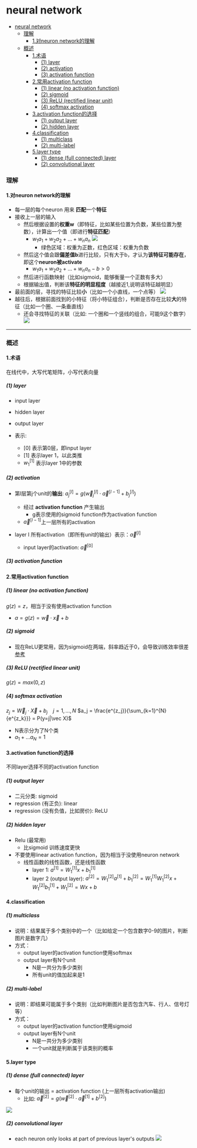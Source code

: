 # neural network


<!-- @import "[TOC]" {cmd="toc" depthFrom=1 depthTo=6 orderedList=false} -->

<!-- code_chunk_output -->

- [neural network](#neural-network)
    - [理解](#理解)
      - [1.对neuron network的理解](#1对neuron-network的理解)
    - [概述](#概述)
      - [1.术语](#1术语)
        - [(1) layer](#1-layer)
        - [(2) activation](#2-activation)
        - [(3) activation function](#3-activation-function)
      - [2.常用activation function](#2常用activation-function)
        - [(1) linear (no activation function)](#1-linear-no-activation-function)
        - [(2) sigmoid](#2-sigmoid)
        - [(3) ReLU (rectified linear unit)](#3-relu-rectified-linear-unit)
        - [(4) softmax activation](#4-softmax-activation)
      - [3.activation function的选择](#3activation-function的选择)
        - [(1) output layer](#1-output-layer)
        - [(2) hidden layer](#2-hidden-layer)
      - [4.classification](#4classification)
        - [(1) multiclass](#1-multiclass)
        - [(2) multi-label](#2-multi-label)
      - [5.layer type](#5layer-type)
        - [(1) dense (full connected) layer](#1-dense-full-connected-layer)
        - [(2) convolutional layer](#2-convolutional-layer)

<!-- /code_chunk_output -->

### 理解

#### 1.对neuron network的理解
* 每一层的每个neuron 用来 **匹配**一个**特征**
* 接收上一层的输入
    * 然后根据设置的**权重w**（即特征，比如某些位置为负数，某些位置为整数），计算出一个值（即进行**特征匹配**）
        * $w_1a_1 + w_2a_2 + ... + w_na_n$
        ![](./imgs/nn_03.png)
            * 绿色区域：权重为正数，红色区域：权重为负数
    * 然后这个值会跟**偏差值b**进行比较，只有大于b，才认为**该特征可能存在**，即这个**neuron被activate**
        * $w_1a_1 + w_2a_2 + ... + w_na_n - b > 0$
    * 然后进行函数映射（比如sigmoid，能够衡量一个正数有多大）
    * 根据输出值，判断该**特征的明显程度**（越接近1,说明该特征越明显）
* 最前面的层，寻找的特征比较**小**（比如一个小直线，一个点等）
![](./imgs/nn_01.png)
* 越往后，根据前面找到的小特征（将小特征组合），判断是否存在比较**大**的特征（比如一个圈、一条垂直线）
    * 还会寻找特征的关联（比如: 一个圈和一个竖线的组合，可能9这个数字）
    ![](./imgs/nn_02.png)

***

### 概述

#### 1.术语

在线代中，大写代笔矩阵，小写代表向量

##### (1) layer
* input layer
* hidden layer
* output layer

* 表示: 
    * $[0]$ 表示第0层，即input layer
    * $[1]$ 表示layer 1，以此类推
    * $w_1^{[1]}$ 表示layer 1中的参数

##### (2) activation

* 第l层第j个unit的**输出**: $a_j^{[l]} = g(\vec w_j^{[l]} \cdot \vec a^{[l-1]} + b_j^{[l]})$
    * 经过 **activation function** 产生输出
        * g表示使用的sigmoid function作为activation function
    * $\vec a^{[l-1]}$上一层所有的activation

* layer l 所有activation（即所有unit的输出）表示：$\vec a^{[l]}$
    * input layer的activation: $\vec a^{[0]}$

##### (3) activation function

#### 2.常用activation function

##### (1) linear (no activation function)
$g(z) = z$，相当于没有使用activation function
* $a = g(z) = \vec w \cdot \vec x + b$

##### (2) sigmoid

* 现在ReLU更常用，因为sigmoid在两端，斜率趋近于0，会导致训练效率很差
[参考](../ML/overview.md#1-sigmoid-function-logistic-function)

##### (3) ReLU (rectified linear unit)

$g(z) = max(0, z)$

##### (4) softmax activation

$z_j = \vec W_j \cdot \vec X + b_j$ &ensp; $j = 1,...,N$
$a_j = \frac{e^{z_j}}{\sum_{k=1}^{N}{e^{z_k}}} = P(y=j|\vec X)$

* N表示分为了N个类
* $a_1 + ... a_N = 1$

#### 3.activation function的选择
不同layer选择不同的activation function

##### (1) output layer
* 二元分类: sigmoid
* regression (有正负): linear
* regression (没有负值，比如房价): ReLU

##### (2) hidden layer
* Relu (最常用)
    * 比sigmoid 训练速度更快
* 不要使用linear activation function，因为相当于没使用neuron network
    * 线性函数的线性函数，还是线性函数
        * layer 1: $a^{[1]} = W_1^{[1]}x + b_1^{[1]}$
        * layer 2 (output layer): $a^{[2]} = W_1^{[2]}a^{[1]} + b_1^{[2]} = W_1^{[1]}W_1^{[2]}x + W_1^{[2]}b_1^{[1]} + W_1^{[2]} = Wx + b$

#### 4.classification

##### (1) multiclass
* 说明：结果属于多个类别中的一个（比如给定一个包含数字0-9的图片，判断图片是数字几）
* 方式：
    * output layer的activation function使用softmax
    * output layer有N个unit
        * N是一共分为多少类别
        * 所有unit的值加起来是1

##### (2) multi-label
* 说明：即结果可能属于多个类别（比如判断图片是否包含汽车、行人、信号灯等）
* 方式：
    * output layer的activation function使用sigmoid
    * output layer有N个unit
        * N是一共分为多少类别
        * 一个unit就是判断属于该类别的概率

#### 5.layer type

##### (1) dense (full connected) layer
* 每个unit的输出 = activation function (上一层所有activation输出)
    * 比如: $\vec a^{[2]} = g(\vec w^{[2]} \cdot \vec a^{[1]} + b^{[2]})$

![](./imgs/overview_01.png)

##### (2) convolutional layer
* each neuron only looks at part of previous layer's outputs
![](./imgs/overview_02.png)